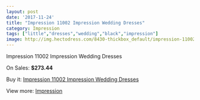 ```yaml
---
layout: post
date: '2017-11-24'
title: "Impression 11002 Impression Wedding Dresses"
category: Impression
tags: ["little","dresses","wedding","black","impression"]
image: http://img.hectodress.com/8430-thickbox_default/impression-11002-impression-wedding-dresses.jpg
---
```

Impression 11002 Impression Wedding Dresses

On Sales: **$273.44**
<a href="https://www.hectodress.com/impression/4286-impression-11002-impression-wedding-dresses.html"><amp-img layout="responsive" width="600" height="600" src="//img.hectodress.com/8430-thickbox_default/impression-11002-impression-wedding-dresses.jpg" alt="Impression 11002 Impression Wedding Dresses 0" /></a>
<a href="https://www.hectodress.com/impression/4286-impression-11002-impression-wedding-dresses.html"><amp-img layout="responsive" width="600" height="600" src="//img.hectodress.com/8433-thickbox_default/impression-11002-impression-wedding-dresses.jpg" alt="Impression 11002 Impression Wedding Dresses 1" /></a>
<a href="https://www.hectodress.com/impression/4286-impression-11002-impression-wedding-dresses.html"><amp-img layout="responsive" width="600" height="600" src="//img.hectodress.com/8432-thickbox_default/impression-11002-impression-wedding-dresses.jpg" alt="Impression 11002 Impression Wedding Dresses 2" /></a>
<a href="https://www.hectodress.com/impression/4286-impression-11002-impression-wedding-dresses.html"><amp-img layout="responsive" width="600" height="600" src="//img.hectodress.com/8431-thickbox_default/impression-11002-impression-wedding-dresses.jpg" alt="Impression 11002 Impression Wedding Dresses 3" /></a>

Buy it: [Impression 11002 Impression Wedding Dresses](https://www.hectodress.com/impression/4286-impression-11002-impression-wedding-dresses.html "Impression 11002 Impression Wedding Dresses")

View more: [Impression](https://www.hectodress.com/48-impression "Impression")